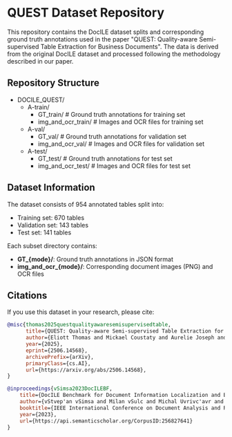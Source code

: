 # QUEST Dataset Repository  

This repository contains the DocILE dataset splits and corresponding ground truth annotations used in the paper "QUEST: Quality-aware Semi-supervised Table Extraction for Business Documents". The data is derived from the original DocILE dataset and processed following the methodology described in our paper.  

## Repository Structure  

- DOCILE_QUEST/  
    - A-train/  
        - GT_train/ # Ground truth annotations for training set  
        - img_and_ocr_train/ # Images and OCR files for training set  
    - A-val/  
        - GT_val/ # Ground truth annotations for validation set  
        - img_and_ocr_val/ # Images and OCR files for validation set  
    - A-test/  
        - GT_test/ # Ground truth annotations for test set  
        - img_and_ocr_test/ # Images and OCR files for test set  

## Dataset Information  

The dataset consists of 954 annotated tables split into:  
- Training set: 670 tables  
- Validation set: 143 tables  
- Test set: 141 tables  

Each subset directory contains:  
- **GT_{mode}/**: Ground truth annotations in JSON format  
- **img_and_ocr_{mode}/**: Corresponding document images (PNG) and OCR files  

## Citations  

If you use this dataset in your research, please cite:  

```bibtex  
@misc{thomas2025questqualityawaresemisupervisedtable,
      title={QUEST: Quality-aware Semi-supervised Table Extraction for Business Documents}, 
      author={Eliott Thomas and Mickael Coustaty and Aurelie Joseph and Gaspar Deloin and Elodie Carel and Vincent Poulain D'Andecy and Jean-Marc Ogier},
      year={2025},
      eprint={2506.14568},
      archivePrefix={arXiv},
      primaryClass={cs.AI},
      url={https://arxiv.org/abs/2506.14568}, 
}

@inproceedings{vSimsa2023DocILEBF,  
    title={DocILE Benchmark for Document Information Localization and Extraction},  
    author={vStvep'an vSimsa and Milan vSulc and Michal Uvrivc'avr and Yash J. Patel and Ahmed Hamdi and Matvej Koci'an and Maty'avs Skalick'y and Jivr'i Matas and Antoine Doucet and Micka{\"e}l Coustaty and Dimosthenis Karatzas},  
    booktitle={IEEE International Conference on Document Analysis and Recognition},  
    year={2023},  
    url={https://api.semanticscholar.org/CorpusID:256827641}  
}
